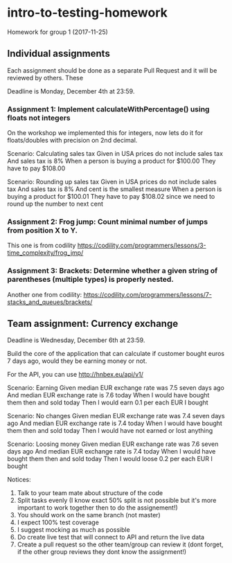 # intro-to-testing-homework
Homework for group 1 (2017-11-25)

## Individual assignments

Each assignment should be done as a separate Pull Request and it will be reviewed by others. These

Deadline is Monday, December 4th at 23:59. 

### Assignment 1: Implement calculateWithPercentage() using floats not integers

On the workshop we implemented this for integers, now lets do it for floats/doubles with precision on 2nd decimal.

Scenario: Calculating sales tax 
Given in USA prices do not include sales tax
And sales tax is 8%
When a person is buying a product for $100.00
They have to pay $108.00

Scenario: Rounding up sales tax
Given in USA prices do not include sales tax
And sales tax is 8%
And cent is the smallest measure
When a person is buying a product for $100.01
They have to pay $108.02 since we need to round up the number to next cent

### Assignment 2: Frog jump: Count minimal number of jumps from position X to Y.

This one is from codility https://codility.com/programmers/lessons/3-time_complexity/frog_jmp/

### Assignment 3: Brackets: Determine whether a given string of parentheses (multiple types) is properly nested.

Another one from codility: https://codility.com/programmers/lessons/7-stacks_and_queues/brackets/


## Team assignment: Currency exchange

Deadline is Wednesday, December 6th at 23:59. 

Build the core of the application that can calculate if customer bought euros 7 days ago, would they be earning money or not.

For the API, you can use http://hnbex.eu/api/v1/

Scenario: Earning
Given median EUR exchange rate was 7.5 seven days ago
And median EUR exchange rate is 7.6 today
When I would have bought them then and sold today 
Then I would earn 0.1 per each EUR I bought


Scenario: No changes
Given median EUR exchange rate was 7.4 seven days ago
And median EUR exchange rate is 7.4 today
When I would have bought them then and sold today 
Then I would have not earned or lost anything

Scenario: Loosing money
Given median EUR exchange rate was 7.6 seven days ago
And median EUR exchange rate is 7.4 today
When I would have bought them then and sold today 
Then I would loose 0.2 per each EUR I bought

Notices:
1) Talk to your team mate about structure of the code
2) Split tasks evenly (I know exact 50% split is not possible but it's more important to work together then to do the assignement!)
3) You should work on the same branch (not master)
4) I expect 100% test coverage
5) I suggest mocking as much as possible
6) Do create live test that will connect to API and return the live data
7) Create a pull request so the other team/group can review it (dont forget, if the other group reviews they dont know the assignment!)


